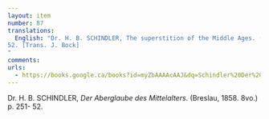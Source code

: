 ```yaml
---
layout: item
number: 87
translations:
  English: "Dr. H. B. SCHINDLER, The superstition of the Middle Ages. (Breslau, 1858. 8vo.) p. 251-
52. [Trans. J. Bock]
"
comments:
urls:
  - https://books.google.ca/books?id=myZbAAAAcAAJ&dq=Schindler%20Der%20Aberglaube%20des%20Mittelalters&pg=PA251#v=onepage&q&f=false
---
```


Dr. H. B. SCHINDLER, <em>Der Aberglaube des Mittelalters</em>. (Breslau, 1858. 8vo.) p. 251- 52.
